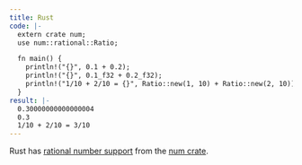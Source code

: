 ```yaml
---
title: Rust
code: |-
  extern crate num;
  use num::rational::Ratio;

  fn main() {
    println!("{}", 0.1 + 0.2);
    println!("{}", 0.1_f32 + 0.2_f32);
    println!("1/10 + 2/10 = {}", Ratio::new(1, 10) + Ratio::new(2, 10));
  }
result: |-
  0.30000000000000004
  0.3
  1/10 + 2/10 = 3/10
---
```


Rust has [rational number support][1] from the [num crate][2].

[1]: https://docs.rs/num/latest/num/rational/struct.Ratio.html
[2]: https://crates.io/crates/num
